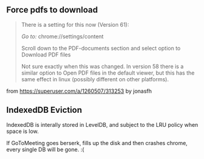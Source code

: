<!-- njnmdoc: title="Chrome Notes"  -->


## Force pdfs to download

> There is a setting for this now (Version 61):
>
> *Go to:* chrome://settings/content
>
> Scroll down to the PDF-documents section and select option to Download PDF files
>
> Not sure exactly when this was changed. In version 58 there is a similar option to Open PDF files in the default viewer, but this has the same effect in linux (possibly different on other platforms).

from https://superuser.com/a/1260507/313253 by jonasfh

## IndexedDB Eviction

IndexedDB is interally stored in LevelDB, and subject to the LRU policy when space is low.

If GoToMeeting goes berserk, fills up the disk and then crashes chrome, every single DB will be gone. :(
